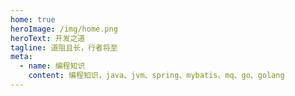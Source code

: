 ```yaml
---
home: true
heroImage: /img/home.png
heroText: 开发之道
tagline: 道阻且长，行者将至
meta:
  - name: 编程知识
    content: 编程知识，java、jvm、spring、mybatis、mq、go、golang
---
```

<!--

命名方式 英文 大驼峰命名
全文分类管理：
1. 前端
2. 后端
3. 系统设计
4. 工具
5. 户外
6. 基础


全文标签管理：
1. 规范
2. 算法&数据结构
3. Nginx
4. Redis
5. Shell
6. Go
7. Python
8. Git
9. IDE
10. Java
11. JVM
12. JDK
13. Mybatis
14. Spring
15. SpringMVC
16. SpringBoot
17. VUE
18. Vuepress
19. Electron

-->